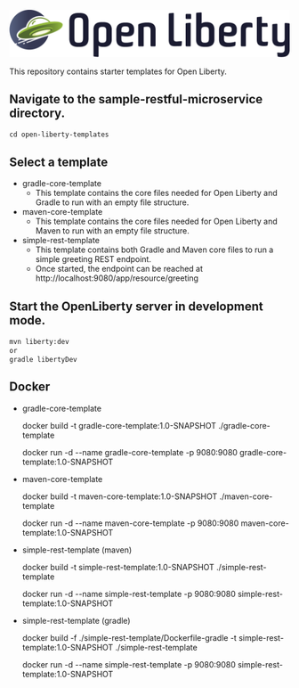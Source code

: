 ![](https://github.com/OpenLiberty/open-liberty/blob/master/logos/logo_horizontal_light_navy.png)

This repository contains starter templates for Open Liberty.

## Navigate to the sample-restful-microservice directory.
	cd open-liberty-templates
	
## Select a template
 - gradle-core-template
    - This template contains the core files needed for Open Liberty and Gradle to run with an empty file structure.
 - maven-core-template
    - This template contains the core files needed for Open Liberty and Maven to run with an empty file structure.
  - simple-rest-template	
    - This template contains both Gradle and Maven core files to run a simple greeting REST endpoint.
    - Once started, the endpoint can be reached at http://localhost:9080/app/resource/greeting

## Start the OpenLiberty server in development mode.
    mvn liberty:dev
    or
    gradle libertyDev

## Docker
 - gradle-core-template
 
 
    docker build -t gradle-core-template:1.0-SNAPSHOT ./gradle-core-template
    
    docker run -d --name gradle-core-template -p 9080:9080 gradle-core-template:1.0-SNAPSHOT
 - maven-core-template
 
 
    docker build -t maven-core-template:1.0-SNAPSHOT ./maven-core-template
    
    docker run -d --name maven-core-template -p 9080:9080 maven-core-template:1.0-SNAPSHOT
 - simple-rest-template (maven)
 
 
    docker build -t simple-rest-template:1.0-SNAPSHOT ./simple-rest-template
    
    docker run -d --name simple-rest-template -p 9080:9080 simple-rest-template:1.0-SNAPSHOT

 - simple-rest-template (gradle)
 
 
    docker build -f ./simple-rest-template/Dockerfile-gradle -t simple-rest-template:1.0-SNAPSHOT ./simple-rest-template
    
    docker run -d --name simple-rest-template -p 9080:9080 simple-rest-template:1.0-SNAPSHOT

